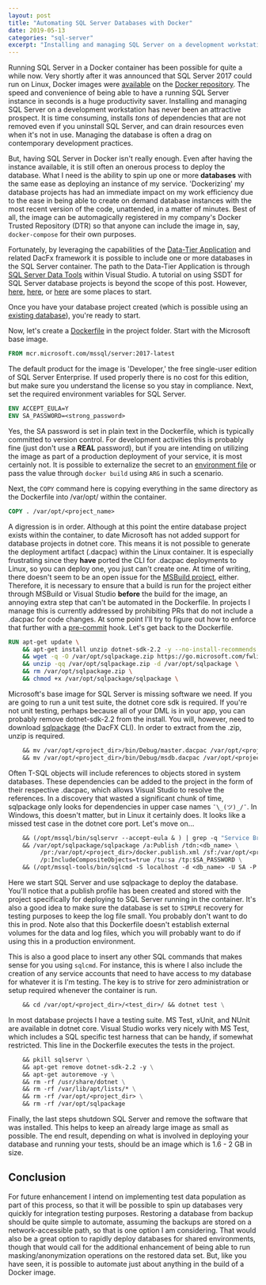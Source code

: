 ```yaml
---
layout: post
title: "Automating SQL Server Databases with Docker"
date: 2019-05-13
categories: "sql-server"
excerpt: "Installing and managing SQL Server on a development workstation has never been an attractive prospect. It is time consuming, installs _tons_ of dependencies that are not removed even if you uninstall SQL Server, and can drain resources even when it's not in use. Managing the database is often a drag on contemporary development practices. Automating database deployments in a Docker container can be a big boost in development efficiency."
---
```

Running SQL Server in a Docker container has been possible for quite a while now. Very shortly after it was announced that SQL Server 2017 could run on Linux, Docker images were [available](https://blog.docker.com/2017/09/microsoft-sql-on-docker-ee/) on the [Docker repository](https://hub.docker.com/_/microsoft-mssql-server). The speed and convenience of being able to have a running SQL Server instance in seconds is a huge productivity saver. Installing and managing SQL Server on a development workstation has never been an attractive prospect. It is time consuming, installs _tons_ of dependencies that are not removed even if you uninstall SQL Server, and can drain resources even when it's not in use. Managing the database is often a drag on contemporary development practices.

But, having SQL Server in Docker isn't really enough. Even after having the instance available, it is still often an onerous process to deploy the database. What I need is the ability to spin up one or more **databases** with the same ease as deploying an instance of my service. 'Dockerizing' my database projects has had an immediate impact on my work efficiency due to the ease in being able to create on demand database instances with the most recent version of the code, unattended, in a matter of minutes. Best of all, the image can be automagically registered in my company's Docker Trusted Repository (DTR) so that anyone can include the image in, say, `docker-compose` for their own purposes.

Fortunately, by leveraging the capabilities of the [Data-Tier Application](https://docs.microsoft.com/en-us/sql/relational-databases/data-tier-applications/data-tier-applications?view=sql-server-2017) and related DacFx framework it is possible to include one or more databases in the SQL Server container. The path to the Data-Tier Application is through [SQL Server Data Tools](https://docs.microsoft.com/en-us/sql/ssdt/download-sql-server-data-tools-ssdt?view=sql-server-2017) within Visual Studio. A tutorial on using SSDT for SQL Server database projects is beyond the scope of this post. However, [here](https://www.mssqltips.com/sqlservertutorial/9000/overview-of-ssdt-sql-project-tutorial/), [here](https://docs.microsoft.com/en-us/previous-versions/sql/sql-server-data-tools/hh272702(v=vs.103)), or [here](https://sqlbits.com/Sessions/Event11/Real_world_SSDT) are some places to start.

Once you have your database project created (which is possible using an [existing database](https://www.mssqltips.com/sqlservertip/2971/creating-a-visual-studio-database-project-for-an-existing-sql-server-database/)), you're ready to start.

Now, let's create a [Dockerfile](https://docs.docker.com/engine/reference/builder/) in the project folder. Start with the Microsoft base image.

``` Dockerfile
FROM mcr.microsoft.com/mssql/server:2017-latest
```

The default product for the image is 'Developer,' the free single-user edition of SQL Server Enterprise. If used properly there is no cost for this edition, but make sure you understand the license so you stay in compliance. Next, set the required environment variables for SQL Server.

``` Dockerfile
ENV ACCEPT_EULA=Y
ENV SA_PASSWORD=<strong_password>
```

Yes, the SA password is set in plain text in the Dockerfile, which is typically committed to version control. For development activities this is probably fine (just don't use a **REAL** password), but if you are intending on utilizing the image as part of a production deployment of your service, it is most certainly not. It is possible to externalize the secret to an [environment file](https://vsupalov.com/docker-arg-env-variable-guide/) or pass the value through `docker build` using `ARG` in such a scenario.

Next, the `COPY` command here is copying everything in the same directory as the Dockerfile into /var/opt/ within the container.

``` Dockerfile
COPY . /var/opt/<project_name>
```

A digression is in order. Although at this point the entire database project exists within the container, to date Microsoft has not added support for database projects in dotnet core. This means it is not possible to generate the deployment artifact (.dacpac) within the Linux container. It is especially frustrating since they **have** ported the CLI for .dacpac deployments to Linux, so you can deploy one, you just can't create one. At time of writing, there doesn't seem to be an open issue for the [MSBuild project](https://github.com/microsoft/msbuild/issues?utf8=%E2%9C%93&q=database), either. Therefore, it is necessary to ensure that a build is run for the project either through MSBuild or Visual Studio **before** the build for the image, an annoying extra step that can't be automated in the Dockerfile. In projects I manage this is currently addressed by prohibiting PRs that do not include a .dacpac for code changes. At some point I'll try to figure out how to enforce that further with a [pre-commit](https://pre-commit.com/) hook. Let's get back to the Dockerfile.

``` Dockerfile
RUN apt-get update \
    && apt-get install unzip dotnet-sdk-2.2 -y --no-install-recommends \
    && wget -q -O /var/opt/sqlpackage.zip https://go.microsoft.com/fwlink/?linkid=2069122 \
    && unzip -qq /var/opt/sqlpackage.zip -d /var/opt/sqlpackage \
    && rm /var/opt/sqlpackage.zip \
    && chmod +x /var/opt/sqlpackage/sqlpackage \
```

Microsoft's base image for SQL Server is missing software we need. If you are going to run a unit test suite, the dotnet core sdk is required. If you're not unit testing, perhaps because all of your DML is in your app, you can probably remove dotnet-sdk-2.2 from the install. You will, however, need to download [sqlpackage](https://docs.microsoft.com/en-us/sql/tools/sqlpackage?view=sql-server-2017) (the DacFX CLI). In order to extract from the .zip, unzip is required.

``` Dockerfile
    && mv /var/opt/<project_dir>/bin/Debug/master.dacpac /var/opt/<project_dir>/bin/Debug/MASTER.DACPAC \
    && mv /var/opt/<project_dir>/bin/Debug/msdb.dacpac /var/opt/<project_dir>/bin/Debug/MSDB.DACPAC \
```

Often T-SQL objects will include references to objects stored in system databases. These dependencies can be added to the project in the form of their respective .dacpac, which allows Visual Studio to resolve the references. In a discovery that wasted a significant chunk of time, sqlpackage only looks for dependencies in upper case names `¯\_(ツ)_/¯`. In Windows, this doesn't matter, but in Linux it certainly does. It looks like a missed test case in the dotnet core port. Let's move on...

``` Dockerfile
    && (/opt/mssql/bin/sqlservr --accept-eula & ) | grep -q "Service Broker manager has started" \
    && /var/opt/sqlpackage/sqlpackage /a:Publish /tdn:<db_name> \
         /pr:/var/opt/<project_dir>/docker.publish.xml /sf:/var/opt/<project_dir>/bin/Debug/<project-name>.dacpac \
         /p:IncludeCompositeObjects=true /tu:sa /tp:$SA_PASSWORD \
    && (/opt/mssql-tools/bin/sqlcmd -S localhost -d <db_name> -U SA -P $SA_PASSWORD -Q 'ALTER DATABASE <db_name> SET RECOVERY SIMPLE') \
```

Here we start SQL Server and use sqlpackage to deploy the database. You'll notice that a publish profile has been created and stored with the project specifically for deploying to SQL Server running in the container. It's also a good idea to make sure the database is set to `SIMPLE` recovery for testing purposes to keep the log file small. You probably don't want to do this in prod. Note also that this Dockerfile doesn't establish external volumes for the data and log files, which you will probably want to do if using this in a production environment.

This is also a good place to insert any other SQL commands that makes sense for you using `sqlcmd`. For instance, this is where I also include the creation of any service accounts that need to have access to my database for whatever it is I'm testing. The key is to strive for zero administration or setup required whenever the container is run.

``` Dockerfile
    && cd /var/opt/<project_dir>/<test_dir>/ && dotnet test \
```

In most database projects I have a testing suite. MS Test, xUnit, and NUnit are available in dotnet core. Visual Studio works very nicely with MS Test, which includes a SQL specific test harness that can be handy, if somewhat restricted. This line in the Dockerfile executes the tests in the project.

``` Dockerfile
    && pkill sqlservr \
    && apt-get remove dotnet-sdk-2.2 -y \
    && apt-get autoremove -y \
    && rm -rf /usr/share/dotnet \
    && rm -rf /var/lib/apt/lists/* \
    && rm -rf /var/opt/<project_dir> \
    && rm -rf /var/opt/sqlpackage
```

Finally, the last steps shutdown SQL Server and remove the software that was installed. This helps to keep an already large image as small as possible. The end result, depending on what is involved in deploying your database and running your tests, should be an image which is 1.6 - 2 GB in size.

## Conclusion

For future enhancement I intend on implementing test data population as part of this process, so that it will be possible to spin up databases very quickly for integration testing purposes. Restoring a database from backup should be quite simple to automate, assuming the backups are stored on a network-accessible path, so that is one option I am considering. That would also be a great option to rapidly deploy databases for shared environments, though that would call for the additional enhancement of being able to run masking/anonymization operations on the restored data set. But, like you have seen, it is possible to automate just about anything in the build of a Docker image.
